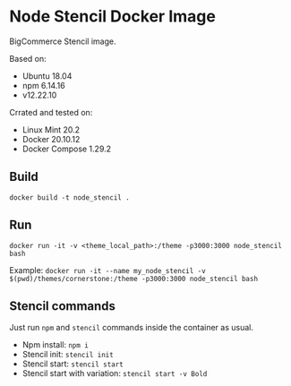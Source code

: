 # Node Stencil Docker Image

BigCommerce Stencil image.

Based on:
- Ubuntu 18.04
- npm 6.14.16
- v12.22.10

Crrated and tested on:
- Linux Mint 20.2
- Docker 20.10.12
- Docker Compose 1.29.2

## Build 

`docker build -t node_stencil .`

## Run

`docker run -it -v <theme_local_path>:/theme -p3000:3000 node_stencil bash`

Example: `docker run -it --name my_node_stencil -v $(pwd)/themes/cornerstone:/theme -p3000:3000 node_stencil bash`

## Stencil commands

Just run `npm` and `stencil` commands inside the container as usual.

- Npm install: `npm i`
- Stencil init: `stencil init`
- Stencil start: `stencil start`
- Stencil start with variation: `stencil start -v Bold`
